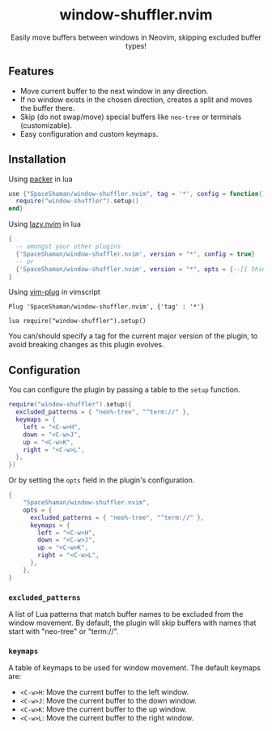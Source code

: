 <h1 align="center">
window-shuffler.nvim
</h1>

<p align="center">Easily move buffers between windows in Neovim, skipping excluded buffer types!</p>

## Features

- Move current buffer to the next window in any direction.
- If no window exists in the chosen direction, creates a split and moves the buffer there.
- Skip (do not swap/move) special buffers like `neo-tree` or terminals (customizable).
- Easy configuration and custom keymaps.

## Installation

Using [packer](https://github.com/wbthomason/packer.nvim) in lua

```lua
use {"SpaceShaman/window-shuffler.nvim", tag = '*', config = function()
  require("window-shuffler").setup()
end}
```

Using [lazy.nvim](https://github.com/folke/lazy.nvim) in lua

```lua
{
  -- amongst your other plugins
  {'SpaceShaman/window-shuffler.nvim', version = "*", config = true}
  -- or
  {'SpaceShaman/window-shuffler.nvim', version = "*", opts = {--[[ things you want to change go here]]}}
}
```

Using [vim-plug](https://github.com/junegunn/vim-plug) in vimscript

```vim
Plug 'SpaceShaman/window-shuffler.nvim', {'tag' : '*'}

lua require("window-shuffler").setup()
```

You can/should specify a tag for the current major version of the plugin, to avoid breaking changes as this plugin evolves.

## Configuration

You can configure the plugin by passing a table to the `setup` function.

```lua
require("window-shuffler").setup({
  excluded_patterns = { "neo%-tree", "^term://" },
  keymaps = {
    left = "<C-w>H",
    down = "<C-w>J",
    up = "<C-w>K",
    right = "<C-w>L",
  },
})
```

Or by setting the `opts` field in the plugin's configuration.

```lua
{
    "SpaceShaman/window-shuffler.nvim",
    opts = {
      excluded_patterns = { "neo%-tree", "^term://" },
      keymaps = {
        left = "<C-w>H",
        down = "<C-w>J",
        up = "<C-w>K",
        right = "<C-w>L",
      },
    },
}
```

### `excluded_patterns`

A list of Lua patterns that match buffer names to be excluded from the window movement. By default, the plugin will skip buffers with names that start with "neo-tree" or "term://".

### `keymaps`

A table of keymaps to be used for window movement. The default keymaps are:

- `<C-w>H`: Move the current buffer to the left window.
- `<C-w>J`: Move the current buffer to the down window.
- `<C-w>K`: Move the current buffer to the up window.
- `<C-w>L`: Move the current buffer to the right window.

